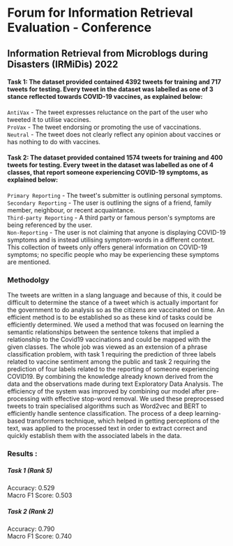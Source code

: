 # Forum for Information Retrieval Evaluation - Conference

## Information Retrieval from Microblogs during Disasters (IRMiDis) 2022

#### Task 1: The dataset provided contained 4392 tweets for training and 717 tweets for testing. Every tweet in the dataset was labelled as one of 3 stance reflected towards COVID-19 vaccines, as explained below: <br>
`AntiVax` - The tweet expresses reluctance on the part of the user who tweeted it to utilise vaccines. <br>
`ProVax` - The tweet endorsing or promoting the use of vaccinations. <br>
`Neutral` - The tweet does not clearly reflect any opinion about vaccines or has nothing to do with vaccines. <br>

#### Task 2: The dataset provided contained 1574 tweets for training and 400 tweets for testing. Every tweet in the dataset was labelled as one of 4 classes, that report someone experiencing COVID-19 symptoms, as explained below: <br>
`Primary Reporting` - The tweet's submitter is outlining personal symptoms. <br>
`Secondary Reporting` - The user is outlining the signs of a friend, family member, neighbour, or recent acquaintance. <br>
`Third-party Reporting` - A third party or famous person's symptoms are being referenced by the user. <br>
`Non-Reporting` - The user is not claiming that anyone is displaying COVID-19 symptoms and is instead utilising symptom-words in a different context. This collection of tweets only offers general information on COVID-19 symptoms; no specific people who may be experiencing these symptoms are mentioned. <br>


### Methodolgy
The tweets are written in a slang language and because of this, it could be difficult to determine the stance of a tweet which is actually important for the government to do analysis so as the citizens are vaccinated on time. An efficient method is to be established so as these kind of tasks could be efficiently determined.
We used a method that was focused on learning the semantic relationships between the sentence tokens that implied a relationship to the Covid19 vaccinations and could be mapped with the given classes. The whole job was viewed as an extension of a phrase classification problem, with task 1 requiring the prediction of three labels related to vaccine sentiment among the public and task 2 requiring the prediction of four labels related to the reporting of someone experiencing COVID19. By combining the knowledge already known derived from the data and the observations made during text Exploratory Data Analysis. The efficiency of the system was improved by combining our model after pre-processing with effective stop-word removal. We used these preprocessed tweets to train specialised algorithms such as Word2vec and BERT to efficiently handle sentence classification. The process of a deep learning-based transformers technique, which helped in getting perceptions of the text, was applied to the processed text in order to extract correct and quickly establish them with the associated labels in the data. 

### Results :

##### Task 1 (Rank 5)
Accuracy: 0.529 <br>
Macro F1 Score:  0.503 <br>

##### Task 2 (Rank 2)
Accuracy:  0.790 <br>
Macro F1 Score:  0.740
